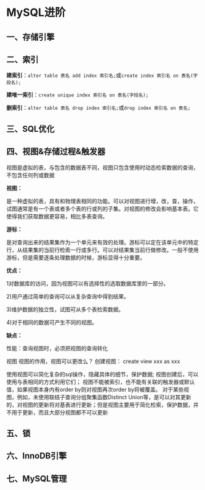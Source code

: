 # MySQL进阶

## 一、存储引擎

## 二、索引

**建索引**：`alter table 表名 add index 索引名;`或`create index 索引名 on 表名(字段名);`

**建唯一索引**：`create unique index 索引名 on 表名(字段名);`

**删索引**：`alter table 表名 drop index 索引名;`或`drop index 索引名 on 表名;`

## 三、SQL优化

## 四、视图&存储过程&触发器

视图是虚拟的表，与包含的数据表不同，视图只包含使用时动态检索数据的查询，不包含任何列或数据

**视图：**

是一种虚拟的表，具有和物理表相同的功能。可以对视图进行增，改，查，操作，试图通常是有一个表或者多个表的行或列的子集。对视图的修改会影响基本表。它使得我们获取数据更容易，相比多表查询。

**游标：**

是对查询出来的结果集作为一个单元来有效的处理。游标可以定在该单元中的特定行，从结果集的当前行检索一行或多行。可以对结果集当前行做修改。一般不使用游标，但是需要逐条处理数据的时候，游标显得十分重要。

**优点：**

1对数据库的访问，因为视图可以有选择性的选取数据库里的一部分。

2)用户通过简单的查询可以从复杂查询中得到结果。

3)维护数据的独立性，试图可从多个表检索数据。

4)对于相同的数据可产生不同的视图。

**缺点：**

性能：查询视图时，必须把视图的查询转化

视图
视图的作用，视图可以更改么？
创建视图： create view xxx as xxx

使用视图可以简化复杂的sql操作，隐藏具体的细节，保护数据;
视图创建后，可以使用与表相同的方式利用它们；
视图不能被索引，也不能有关联的触发器或默认值，如果视图本身内有order by则对视图再次order by将被覆盖。
对于某些视图，例如，未使用联结子查询分组聚集函数Distinct Union等，是可以对其更新的，对视图的更新将对基表进行更新；但是视图主要用于简化检索，保护数据，并不用于更新，而且大部分视图都不可以更新









## 五、锁

## 六、InnoDB引擎

## 七、MySQL管理